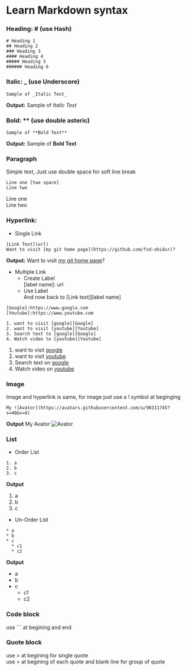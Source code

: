 # Learn Markdown syntax
### Heading: #  (use Hash)  
```
# Heading 1
## Heading 2
### Heading 3
#### Heading 4
##### Heading 5
###### Heading 6
```
  
### Italic: _ (use Underscore)  
```
Sample of _Italic Text_
```
**Output:** Sample of _Italic Text_  
  
### Bold: ** (use double asteric)  
```
Sample of **Bold Text**
```
**Output:** Sample of **Bold Text**

### Paragraph
Simple text, Just use double space for soft line break
```
Line one [two space]
Line two
```
Line one  
Line two

### Hyperlink:
* Single Link  
```
[Link Text](url)
Want to visit [my git home page](https://github.com/fsd-ohidur)?
```
**Output:** Want to visit [my git home page](https://github.com/fsd-ohidur)?
  
* Multiple Link  
  - Create Label  
  [label name]: url  
  - Use Label   
  And now back to [Link text][label name]    
```
[Google]:https://www.google.com
[Youtube]:https://www.youtube.com

1. want to visit [google][Google]
2. want to visit [youtube][Youtube]
3. Search text to [google][Google]
4. Watch video to [youtube][Youtube]
```
[Google]:www.google.com
[Youtube]:www.youtube.com

1. want to visit [google][Google]  
2. want to visit [youtube][Youtube]  
3. Search text on [google][Google]  
4. Watch video on [youtube][Youtube]  

### Image
Image and hyperlink is same, for image just use a ! symbol at beginging
```
My ![Avator](https://avatars.githubusercontent.com/u/98311745?s=40&v=4)
```
**Output**
My Avator ![Avator](https://avatars.githubusercontent.com/u/98311745?s=40&v=4)

### List
* Order List
```
1. a
2. b
3. c
```
**Output**
1. a
2. b
3. c

* Un-Order List
```
* a
* b
* c
  * c1
  * c2
```
**Output**
* a
* b
* c
  * c1
  * c2
  
 ### Code block
 use ``` at begining and end
 
 ### Quote block
 use > at begining for single quote  
 use > at begining of each quote and blank line for group of quote
 
 
